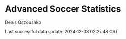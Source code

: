 # Advanced Soccer Statistics
Denis Ostroushko

<!-- gfm -->

Last successful data update: 2024-12-03 02:27:48 CST
